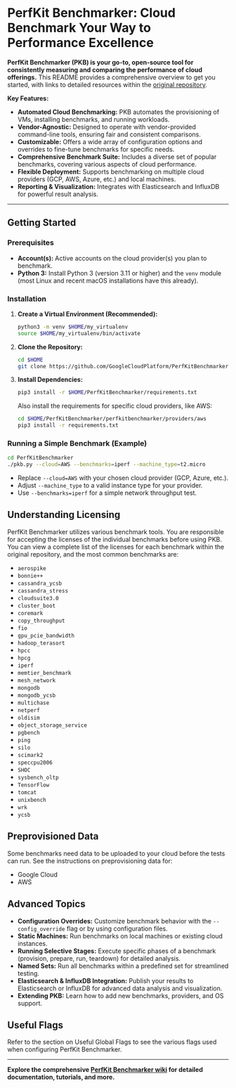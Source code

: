 # PerfKit Benchmarker: Cloud Benchmark Your Way to Performance Excellence

**PerfKit Benchmarker (PKB) is your go-to, open-source tool for consistently measuring and comparing the performance of cloud offerings.**  This README provides a comprehensive overview to get you started, with links to detailed resources within the [original repository](https://github.com/GoogleCloudPlatform/PerfKitBenchmarker).

**Key Features:**

*   **Automated Cloud Benchmarking:** PKB automates the provisioning of VMs, installing benchmarks, and running workloads.
*   **Vendor-Agnostic:** Designed to operate with vendor-provided command-line tools, ensuring fair and consistent comparisons.
*   **Customizable:** Offers a wide array of configuration options and overrides to fine-tune benchmarks for specific needs.
*   **Comprehensive Benchmark Suite:** Includes a diverse set of popular benchmarks, covering various aspects of cloud performance.
*   **Flexible Deployment:** Supports benchmarking on multiple cloud providers (GCP, AWS, Azure, etc.) and local machines.
*   **Reporting & Visualization:**  Integrates with Elasticsearch and InfluxDB for powerful result analysis.

---

## Getting Started

### Prerequisites

*   **Account(s):**  Active accounts on the cloud provider(s) you plan to benchmark.
*   **Python 3:**  Install Python 3 (version 3.11 or higher) and the `venv` module (most Linux and recent macOS installations have this already).

### Installation

1.  **Create a Virtual Environment (Recommended):**

    ```bash
    python3 -m venv $HOME/my_virtualenv
    source $HOME/my_virtualenv/bin/activate
    ```

2.  **Clone the Repository:**

    ```bash
    cd $HOME
    git clone https://github.com/GoogleCloudPlatform/PerfKitBenchmarker.git
    ```

3.  **Install Dependencies:**

    ```bash
    pip3 install -r $HOME/PerfKitBenchmarker/requirements.txt
    ```

    Also install the requirements for specific cloud providers, like AWS:

    ```bash
    cd $HOME/PerfKitBenchmarker/perfkitbenchmarker/providers/aws
    pip3 install -r requirements.txt
    ```

### Running a Simple Benchmark (Example)

```bash
cd PerfKitBenchmarker
./pkb.py --cloud=AWS --benchmarks=iperf --machine_type=t2.micro
```

*   Replace `--cloud=AWS` with your chosen cloud provider (GCP, Azure, etc.).
*   Adjust `--machine_type` to a valid instance type for your provider.
*   Use `--benchmarks=iperf` for a simple network throughput test.

## Understanding Licensing

PerfKit Benchmarker utilizes various benchmark tools. You are responsible for accepting the licenses of the individual benchmarks before using PKB. You can view a complete list of the licenses for each benchmark within the original repository, and the most common benchmarks are:

*   `aerospike`
*   `bonnie++`
*   `cassandra_ycsb`
*   `cassandra_stress`
*   `cloudsuite3.0`
*   `cluster_boot`
*   `coremark`
*   `copy_throughput`
*   `fio`
*   `gpu_pcie_bandwidth`
*   `hadoop_terasort`
*   `hpcc`
*   `hpcg`
*   `iperf`
*   `memtier_benchmark`
*   `mesh_network`
*   `mongodb`
*   `mongodb_ycsb`
*   `multichase`
*   `netperf`
*   `oldisim`
*   `object_storage_service`
*   `pgbench`
*   `ping`
*   `silo`
*   `scimark2`
*   `speccpu2006`
*   `SHOC`
*   `sysbench_oltp`
*   `TensorFlow`
*   `tomcat`
*   `unixbench`
*   `wrk`
*   `ycsb`

## Preprovisioned Data

Some benchmarks need data to be uploaded to your cloud before the tests can run. See the instructions on preprovisioning data for:

*   Google Cloud
*   AWS

## Advanced Topics

*   **Configuration Overrides:** Customize benchmark behavior with the `--config_override` flag or by using configuration files.
*   **Static Machines:** Run benchmarks on local machines or existing cloud instances.
*   **Running Selective Stages:** Execute specific phases of a benchmark (provision, prepare, run, teardown) for detailed analysis.
*   **Named Sets:**  Run all benchmarks within a predefined set for streamlined testing.
*   **Elasticsearch & InfluxDB Integration:** Publish your results to Elasticsearch or InfluxDB for advanced data analysis and visualization.
*   **Extending PKB:**  Learn how to add new benchmarks, providers, and OS support.

## Useful Flags

Refer to the section on Useful Global Flags to see the various flags used when configuring PerfKit Benchmarker.

---

**Explore the comprehensive [PerfKit Benchmarker wiki](https://github.com/GoogleCloudPlatform/PerfKitBenchmarker/wiki) for detailed documentation, tutorials, and more.**